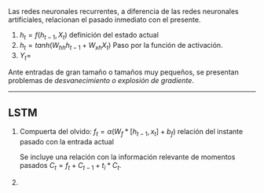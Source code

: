 Las redes neuronales recurrentes, a diferencia de las redes neuronales artificiales, relacionan el pasado inmediato con el presente.

1. $h_t = f(h_{t-1}, X_t)$ definición del estado actual
2. $h_t = tanh(W_{hh}h_{t-1}+W_{xh}X_t)$ Paso por la función de activación.
3. $Y_t =$

Ante entradas de gran tamaño o tamaños muy pequeños, se presentan problemas de _desvanecimiento o explosión de gradiente_.
***
## LSTM
1. Compuerta del olvido: $f_t = \alpha(W_f*[h_{t-1}, x_t] + b_f)$ relación del instante pasado con la entrada actual

	Se incluye una relación con la información relevante de momentos pasados $C_t = f_t+C_{t-1}+t_i*C_t$.
1. 
